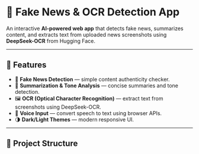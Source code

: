 # 🧠 Fake News & OCR Detection App

An interactive **AI-powered web app** that detects fake news, summarizes content, and extracts text from uploaded news screenshots using **DeepSeek-OCR** from Hugging Face.

---

## 🚀 Features

- 📰 **Fake News Detection** — simple content authenticity checker.
- 🧾 **Summarization & Tone Analysis** — concise summaries and tone detection.
- 🖼️ **OCR (Optical Character Recognition)** — extract text from screenshots using DeepSeek-OCR.
- 🎤 **Voice Input** — convert speech to text using browser APIs.
- 🌗 **Dark/Light Themes** — modern responsive UI.

---

## 🧩 Project Structure

